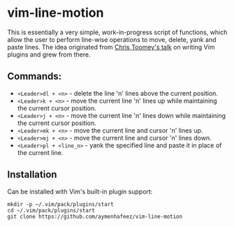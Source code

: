 # vim-line-motion

This is essentially a very simple, work-in-progress script of functions, which allow
the user to perform line-wise operations to move, delete, yank and paste lines.
The idea originated from <a href="https://www.youtube.com/watch?v=lwD8G1P52Sk">Chris Toomey's
talk</a> on writing Vim plugins and grew from there.

## Commands:
* `<Leader>dl + <n>` - delete the line 'n' lines above the current position.
* `<Leader>k + <n>` - move the current line 'n' lines up while maintaining the
current cursor position.
* `<Leader>j + <n>` - move the current line 'n' lines down while maintaining the
current cursor position.
* `<Leader>mk + <n>` - move the current line and cursor 'n' lines up.
* `<Leader>mj + <n>` - move the current line and cursor 'n' lines down.
* `<Leader>pl + <line_n>` - yank the specified line and paste it in
place of the current line.

## Installation

Can be installed with Vim's built-in plugin support:  

    mkdir -p ~/.vim/pack/plugins/start
    cd ~/.vim/pack/plugins/start
    git clone https://github.com/aymenhafeez/vim-line-motion

